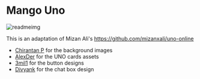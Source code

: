# Mango Uno

![readmeimg](https://user-images.githubusercontent.com/84951299/169203205-63096610-fb0e-4d2e-bc58-41f84dab6748.png)

This is an adaptation of Mizan Ali's https://github.com/mizanxali/uno-online

* [Chirantan P](https://www.linkedin.com/in/chirantan-pradhan-76673019b/) for the background images
* [AlexDer](https://alexder.itch.io/) for the UNO cards assets
* [3mil1](https://codepen.io/3mil1) for the button designs
* [Divyank](https://codepen.io/Pahlaz) for the chat box design
